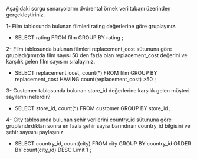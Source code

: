 Aşağıdaki sorgu senaryolarını dvdrental örnek veri tabanı üzerinden gerçekleştiriniz.

1- Film tablosunda bulunan filmleri rating değerlerine göre gruplayınız.

* SELECT rating FROM film GROUP BY rating ;

2- Film tablosunda bulunan filmleri replacement_cost sütununa göre grupladığımızda film sayısı 50 den fazla olan replacement_cost değerini ve karşılık gelen film sayısını sıralayınız.

* SELECT replacement_cost, count(*) FROM film GROUP BY replacement_cost HAVING count(replacement_cost) >50 ;

 3- Customer tablosunda bulunan store_id değerlerine karşılık gelen müşteri sayılarını nelerdir? 
 
 * SELECT store_id, count(*) FROM customer GROUP BY store_id ;

  4- City tablosunda bulunan şehir verilerini country_id sütununa göre gruplandırdıktan sonra en fazla şehir sayısı barındıran country_id bilgisini ve şehir sayısını paylaşınız.
 
 * SELECT country_id, count(city) FROM city GROUP BY country_id ORDER BY count(city_id) DESC Limit 1 ;
	
		

